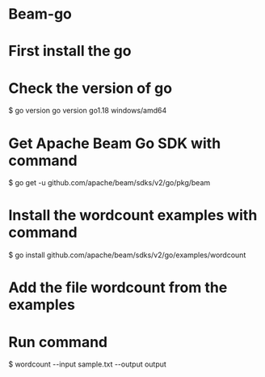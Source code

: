 # Beam-go

# First install the go  

# Check the version of go 
 $ go version
 go version go1.18 windows/amd64

# Get Apache Beam Go SDK with command
 $ go get -u github.com/apache/beam/sdks/v2/go/pkg/beam

# Install the wordcount examples with command
 $ go install github.com/apache/beam/sdks/v2/go/examples/wordcount

# Add the file wordcount from the examples

# Run command
 $ wordcount --input sample.txt --output output


 